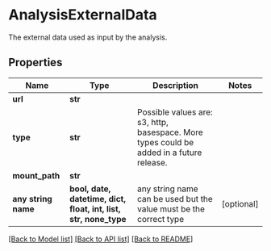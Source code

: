 # AnalysisExternalData

The external data used as input by the analysis.

## Properties
Name | Type | Description | Notes
------------ | ------------- | ------------- | -------------
**url** | **str** |  | 
**type** | **str** | Possible values are: s3, http, basespace. More types could be added in a future release. | 
**mount_path** | **str** |  | 
**any string name** | **bool, date, datetime, dict, float, int, list, str, none_type** | any string name can be used but the value must be the correct type | [optional]

[[Back to Model list]](../README.md#documentation-for-models) [[Back to API list]](../README.md#documentation-for-api-endpoints) [[Back to README]](../README.md)


